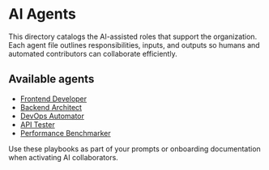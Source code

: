 # AI Agents

This directory catalogs the AI-assisted roles that support the organization. Each agent file outlines responsibilities, inputs, and outputs so humans and automated contributors can collaborate efficiently.

## Available agents

- [Frontend Developer](agents/frontend-developer.md)
- [Backend Architect](agents/backend-architect.md)
- [DevOps Automator](agents/devops-automator.md)
- [API Tester](agents/api-tester.md)
- [Performance Benchmarker](agents/performance-benchmarker.md)

Use these playbooks as part of your prompts or onboarding documentation when activating AI collaborators.
